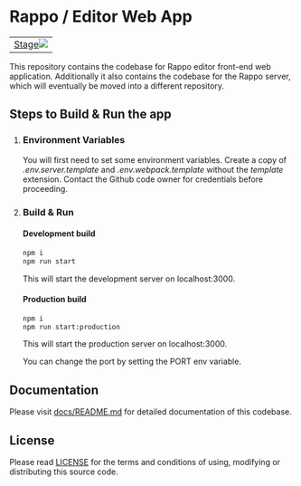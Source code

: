 # Rappo / Editor Web App

<table><tr><td vlign="center"><a href="https://stage.rappo.ai" target="_blank">Stage</a><img src="https://github.com/rappo-ai/editor-web-app/workflows/Deploy%20to%20Digital%20Ocean/badge.svg?branch=master"></td></tr></table>

This repository contains the codebase for Rappo editor front-end web application. Additionally it also contains the codebase for the Rappo server, which will eventually be moved into a different repository.


## Steps to Build & Run the app

1.  ### Environment Variables
    You will first need to set some environment variables. Create a copy of *.env.server.template* and *.env.webpack.template* without the *template* extension. Contact the Github code owner for credentials before proceeding.

2.  ### Build & Run
    #### Development build
    ```bash
    npm i
    npm run start
    ```
    This will start the development server on localhost:3000.

    #### Production build
    ```bash
    npm i
    npm run start:production
    ```
    This will start the production server on localhost:3000.
    
    You can change the port by setting the PORT env variable.

## Documentation

Please visit [docs/README.md](docs/README.md) for detailed documentation of this codebase.

## License

Please read [LICENSE](LICENSE.md) for the terms and conditions of using, modifying or distributing this source code.
